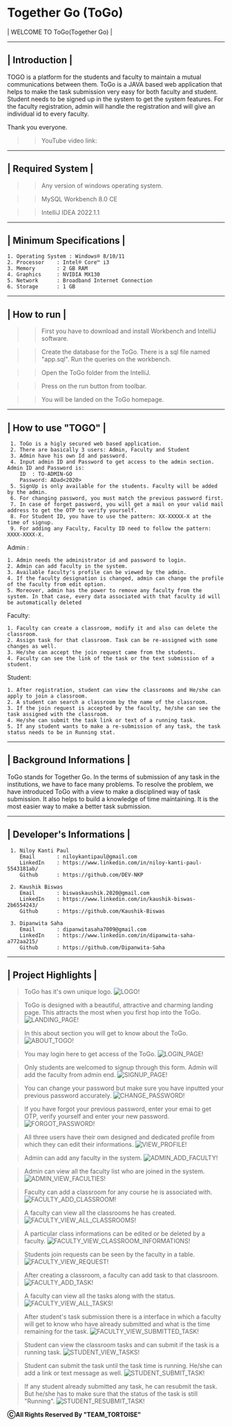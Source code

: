 # Together Go (ToGo)

| WELCOME TO ToGo(Together Go) |

----------------
| Introduction |
----------------

TOGO is a platform for the students and faculty to maintain a mutual communications between them. ToGo is a JAVA based web application that helps to make the task submission very easy for both faculty and student. Student needs to be signed up in the system to get the system features. For the faculty registration, admin will handle the registration and will give an individual id to every faculty.

Thank you everyone.


>> YouTube video link: 


-------------------
| Required System |
-------------------

 >> Any version of windows operating system.
 
 >> MySQL Workbench 8.0 CE
 
 >> IntelliJ IDEA 2022.1.1

--------------------------
| Minimum Specifications |
--------------------------

    1. Operating System : Windows® 8/10/11
    2. Processor	: Intel® Core™ i3
    3. Memory		: 2 GB RAM
    4. Graphics		: NVIDIA MX130
    5. Network		: Broadband Internet Connection
    6. Storage		: 1 GB

--------------
| How to run |
--------------

 >> First you have to download and install Workbench and IntelliJ software.
 
 >> Create the database for the ToGo. There is a sql file named "app.sql". Run the queries on the workbench.
 
 >> Open the ToGo folder from the IntelliJ.
 
 >> Press on the run button from toolbar.
 
 >> You will be landed on the ToGo homepage.

--------------------
| How to use "TOGO" |
--------------------

	 1. ToGo is a higly secured web based application.
	 2. There are basically 3 users: Admin, Faculty and Student
	 3. Admin have his own Id and password.
	 4. Input admin ID and Password to get access to the admin section. Admin ID and Password is:
		ID	: TO-ADMIN-GO
		Password: ADad<2020>
	 5. SignUp is only available for the students. Faculty will be added by the admin.
	 6. For changing password, you must match the previous password first.
	 7. In case of forget password, you will get a mail on your valid mail address to get the OTP to verify yourself.
	 8. For Student ID, you have to use the pattern: XX-XXXXX-X at the time of signup.
	 9. For adding any Faculty, Faculty ID need to follow the pattern: XXXX-XXXX-X.

   Admin :
   
	1. Admin needs the administrator id and password to login.
	2. Admin can add faculty in the system.
	3. Available faculty's profile can be viewed by the admin.
	4. If the faculty designation is changed, admin can change the profile of the faculty from edit option.
	5. Moreover, admin has the power to remove any faculty from the system. In that case, every data associated with that faculty id will be automatically deleted
   
   Faculty:
   
	1. Faculty can create a classroom, modify it and also can delete the classroom.
	2. Assign task for that classroom. Task can be re-assigned with some changes as well.
	3. He/she can accept the join request came from the students.
	4. Faculty can see the link of the task or the text submission of a student.
	
   Student:
    
	1. After registration, student can view the classrooms and He/she can apply to join a classroom.
	2. A student can search a classroom by the name of the classroom.
	3. If the join request is accepted by the faculty, he/she can see the task assigned with the classroom.
	4. He/she can submit the task link or text of a running task.
	5. If any student wants to make a re-submission of any task, the task status needs to be in Running stat.

---------------------------
| Background Informations |
---------------------------

ToGo stands for Together Go. In the terms of submission of any task in the institutions, we have to face many problems. To resolve the problem, we have introduced ToGo with a view to make a disciplined way of task submission. It also helps to build a knowledge of time maintaining. It is the most easier way to make a better task submission.

----------------------------
| Developer's Informations |
----------------------------
	 1. Niloy Kanti Paul
		Email		: niloykantipaul@gmail.com
		LinkedIn	: https://www.linkedin.com/in/niloy-kanti-paul-5543181ab/
		Github		: https://github.com/DEV-NKP

	 2. Kaushik Biswas
		Email		: biswaskaushik.2020@gmail.com
		LinkedIn	: https://www.linkedin.com/in/kaushik-biswas-2b6554243/
		Github		: https://github.com/Kaushik-Biswas

	 3. Dipanwita Saha
		Email		: dipanwitasaha7009@gmail.com
		LinkedIn	: https://www.linkedin.com/in/dipanwita-saha-a772aa215/
		Github		: https://github.com/Dipanwita-Saha
		
		

----------------------
| Project Highlights |
----------------------

> ToGo has it's own unique logo.
![LOGO!](README_IMAGE/logo.png)

> ToGo is designed with a beautiful, attractive and charming landing page. This attracts the most when you first hop into the ToGo.
![LANDING_PAGE!](README_IMAGE/landing_page.PNG)

> In this about section you will get to know about the ToGo.
![ABOUT_TOGO!](README_IMAGE/about_togo.PNG)

> You may login here to get access of the ToGo.
![LOGIN_PAGE!](README_IMAGE/login_page.PNG)

> Only students are welcomed to signup through this form. Admin will add the faculty from admin end.
![SIGNUP_PAGE!](README_IMAGE/signup_page.PNG)

> You can change your password but make sure you have inputted your previous password accurately.
![CHANGE_PASSWORD!](README_IMAGE/change_password.PNG)

> If you have forgot your previous password, enter your emai to get OTP, verify yourself and enter your new password.
![FORGOT_PASSWORD!](README_IMAGE/forgot_password.PNG)

> All three users have their own designed and dedicated profile from which they can edit their informations.
![VIEW_PROFILE!](README_IMAGE/view_profile.PNG)

> Admin can add any faculty in the system.
![ADMIN_ADD_FACULTY!](README_IMAGE/admin_add_faculty.PNG)

> Admin can view all the faculty list who are joined in the system.
![ADMIN_VIEW_FACULTIES!](README_IMAGE/admin_view_faculties.PNG)

> Faculty can add a classroom for any course he is associated with.
![FACULTY_ADD_CLASSROOM!](README_IMAGE/faculty_add_classroom.PNG)

> A faculty can view all the classrooms he has created.
![FACULTY_VIEW_ALL_CLASSROOMS!](README_IMAGE/faculty_view_all_classrooms.PNG)

> A particular class informations can be edited or be deleted by a faculty.
![FACULTY_VIEW_CLASSROOM_INFORMATIONS!](README_IMAGE/faculty_view_classroom_informations.PNG)

> Students join requests can be seen by the faculty in a table.
![FACULTY_VIEW_REQUEST!](README_IMAGE/faculty_view_request.PNG)

> After creating a classroom, a faculty can add task to that classroom.
![FACULTY_ADD_TASK!](README_IMAGE/faculty_add_task.PNG)

> A faculty can view all the tasks along with the status.
![FACULTY_VIEW_ALL_TASKS!](README_IMAGE/faculty_view_all_tasks.PNG)

> After student's task submission there is a interface in which a faculty will get to know who have already submitted and what is the time remaining for the task.
![FACULTY_VIEW_SUBMITTED_TASK!](README_IMAGE/faculty_view_submitted_task.PNG)

> Student can view the classroom tasks and can submit if the task is a running task.
![STUDENT_VIEW_TASKS!](README_IMAGE/student_view_tasks.PNG)

> Student can submit the task until the task time is running. He/she can add a link or text message as well.
![STUDENT_SUBMIT_TASK!](README_IMAGE/student_submit_task.PNG)

> If any student already submitted any task, he can resubmit the task. But he/she has to make sure that the status of the task is still "Running".
![STUDENT_RESUBMIT_TASK!](README_IMAGE/student_resubmit_task.PNG)



********************************************ⒸAll Rights Reserved By "TEAM_TORTOISE"********************************************


